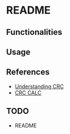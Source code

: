 # README

## Functionalities

## Usage

## References

- [Understanding CRC](http://www.sunshine2k.de/articles/coding/crc/understanding_crc.html)
- [CRC CALC](https://crccalc.com/)

## TODO

- README

